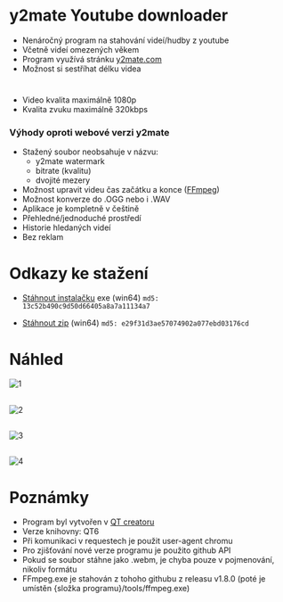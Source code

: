 # y2mate Youtube downloader

- Nenáročný program na stahování videí/hudby z youtube
- Včetně videí omezených věkem
- Program využívá stránku [y2mate.com](https://www.y2mate.com/)
- Možnost si sestříhat délku videa
#
- Video kvalita maximálně 1080p
- Kvalita zvuku maximálně 320kbps

### Výhody oproti webové verzi y2mate
- Stažený soubor neobsahuje v názvu:
  - y2mate watermark
  - bitrate (kvalitu)
  - dvojité mezery
- Možnost upravit videu čas začátku a konce ([FFmpeg](https://ffmpeg.org/))
- Možnost konverze do .OGG nebo i .WAV
- Aplikace je kompletně v češtině
- Přehledné/jednoduché prostředí
- Historie hledaných videí
- Bez reklam

# Odkazy ke stažení

- [Stáhnout instalačku](https://github.com/RxiPland/y2mate_desktop/releases/download/v1.8.0/y2mate_setup.exe) exe (win64) ```md5: 13c52b490c9d50d66405a8a7a11134a7```

- [Stáhnout zip](https://github.com/RxiPland/y2mate_desktop/releases/download/v1.8.0/y2mate.zip) (win64) ```md5: e29f31d3ae57074902a077ebd03176cd```

# Náhled
![1](https://user-images.githubusercontent.com/82058894/198419676-acdc73e0-9a34-467e-b4d2-7be3fc5de40e.png)
##
![2](https://user-images.githubusercontent.com/82058894/198419690-752736d8-5b31-4596-bab3-70f91ecbdd07.png)
##
![3](https://user-images.githubusercontent.com/82058894/202700249-bad83c53-10bc-493c-b9b2-fb33771e2cbc.png)
##
![4](https://user-images.githubusercontent.com/82058894/202700294-26342c9d-8dd7-42e1-9753-0335c01d0b9e.png)

# Poznámky

- Program byl vytvořen v [QT creatoru](https://www.qt.io/product/development-tools)
- Verze knihovny: QT6
- Při komunikaci v requestech je použit user-agent chromu
- Pro zjišťování nové verze programu je použito github API
- Pokud se soubor stáhne jako .webm, je chyba pouze v pojmenování, nikoliv formátu
- FFmpeg.exe je stahován z tohoho githubu z releasu v1.8.0 (poté je umístěn {složka programu}/tools/ffmpeg.exe)
